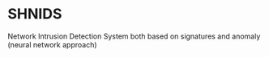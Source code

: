 # SHNIDS
Network Intrusion Detection System both based on signatures and anomaly (neural network approach)
